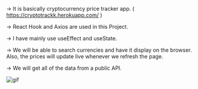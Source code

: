 -> It is basically cryptocurrency price tracker app.  ( https://cryptotrackk.herokuapp.com/ )

-> React Hook and Axios are used in this Project. 

-> I have mainly use useEffect and useState. 

-> We will be able to search currencies and have it display on the browser. Also, the prices will update live whenever we refresh the page. 

-> We will get all of the data from a public API. 

![gif](https://user-images.githubusercontent.com/69100830/120326240-256c3280-c306-11eb-9087-79a01a427dbf.gif)

